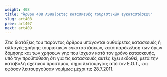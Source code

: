 ```yaml
---
weight: 408
title: "Άρθρο 408 Αυθαίρετες κατασκευές τουριστικών εγκαταστάσεων"
slug: art408
prev: art407
next: art409
---
```


Στις διατάξεις του παρόντος άρθρου υπάγονται αυθαίρετες κατασκευές ή αλλαγές χρήσης τουριστικών εγκαταστάσεων, κατά παρέκκλιση των όρων δόμησης και των χρήσεων γης που ίσχυαν κατά τον χρόνο κατασκευής, υπό την προϋπόθεση ότι για τις κατασκευές αυτές έχει εκδοθεί, μετά την καταβολή σχετικού προστίμου, σήμα λειτουργίας από τον Ε.Ο.Τ., και εφόσον λειτουργούσαν νομίμως μέχρι τις 28.7.2011.


